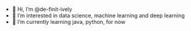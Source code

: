 - 👋 Hi, I’m @de-finit-ively
- 👀 I’m interested in data science, machine learning and deep learning
- 🌱 I’m currently learning java, python, for now

<!---
de-finit-ively/de-finit-ively is a ✨ special ✨ repository because its `README.md` (this file) appears on your GitHub profile.
You can click the Preview link to take a look at your changes.
--->
